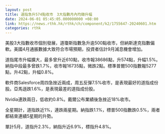```yaml
---
layout: post
title: 道指急升574點收市　3大指數月內均錄升幅
date: 2024-06-01 05:45:05.000000000 +08:00
link: https://news.rthk.hk/rthk/ch/component/k2/1755647-20240601.htm
categories: rthk
---
```


美股3大指數收市個別發展，道瓊斯指數急升逾500點收市，但納斯達克指數偏軟。美國4月通脹數據大致符合市場預期，投資者估計9月減息機會增加。

道指尾市升幅擴大，最多曾升近610點，收市報38686點，升574點，升幅1.5%。納指中段最多曾跌1.7%，收市報16735點，微跌2點。標準普爾500指數報5277點，升42點，升幅0.8%。

軟件商Salesforce周四急挫近兩成，周五反彈7.5%收市，是表現最好的道指成份股。亞馬遜跌1.6%，是表現最差的道指成份股。

Nvidia連跌兩日，低收約0.8%。戴爾公布業績後急挫近18%收市。

全星期計，道指跌近1%，連跌兩星期。納指跌1.1%，標普500指數跌0.5%，兩者都結束連續5星期的升勢。

單計5月，道指升2.3%，納指升近6.9%，標指升4.8%。
